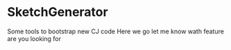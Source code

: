 # SketchGenerator
Some tools to bootstrap new CJ code
Here we go
let me know wath feature are you looking for
